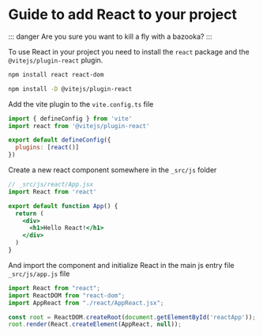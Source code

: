 # Guide to add React to your project

::: danger
Are you sure you want to kill a fly with a bazooka?
:::

To use React in your project you need to install the `react` package and the `@vitejs/plugin-react` plugin.

```bash
npm install react react-dom
```

```bash
npm install -D @vitejs/plugin-react
```

Add the vite plugin to the `vite.config.ts` file

```js
import { defineConfig } from 'vite'
import react from '@vitejs/plugin-react'

export default defineConfig({
  plugins: [react()]
})
```

Create a new react component somewhere in the `_src/js` folder

```jsx
// _src/js/react/App.jsx
import React from 'react'

export default function App() {
  return (
    <div>
      <h1>Hello React!</h1>
    </div>
  )
}
```

And import the component and initialize React in the main js entry file `_src/js/app.js` file

```js
import React from "react";
import ReactDOM from "react-dom";
import AppReact from "./react/AppReact.jsx";

const root = ReactDOM.createRoot(document.getElementById('reactApp'));
root.render(React.createElement(AppReact, null));
```

